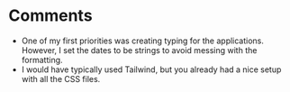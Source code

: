 <!-- Project Comments Go Here -->

# Comments

- One of my first priorities was creating typing for the applications. However, I set the dates to be strings to avoid messing with the formatting.
- I would have typically used Tailwind, but you already had a nice setup with all the CSS files.
